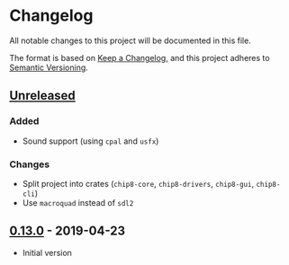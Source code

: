 # Changelog
All notable changes to this project will be documented in this file.

The format is based on [Keep a Changelog](https://keepachangelog.com/en/1.0.0/),
and this project adheres to [Semantic Versioning](https://semver.org/spec/v2.0.0.html).

## [Unreleased]

### Added

- Sound support (using `cpal` and `usfx`)

### Changes

- Split project into crates (`chip8-core`, `chip8-drivers`, `chip8-gui`, `chip8-cli`)
- Use `macroquad` instead of `sdl2`

## [0.13.0] - 2019-04-23

- Initial version

[Unreleased]: https://github.com/Srynetix/chip8/compare/0.13.0...HEAD
[0.13.0]: https://github.com/Srynetix/chip8/releases/tag/0.13.0
